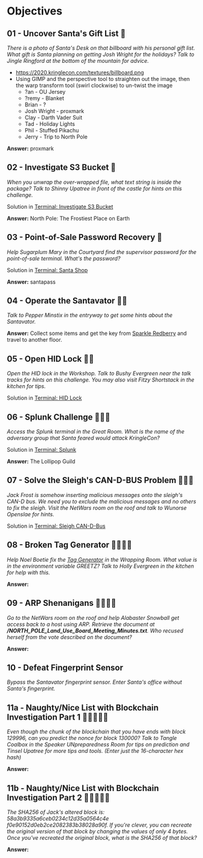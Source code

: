 # Objectives

## 01 - Uncover Santa's Gift List 🎄
*There is a photo of Santa's Desk on that billboard with his personal gift list. What gift is Santa planning on getting Josh Wright for the holidays? Talk to Jingle Ringford at the bottom of the mountain for advice.*

* https://2020.kringlecon.com/textures/billboard.png
* Using GIMP and the perspective tool to straighten out the image, then the warp transform tool (swirl clockwise) to un-twist the image
  * ?an - OU Jersey
  * ?remy - Blanket
  * Brian - ?
  * Josh Wright - proxmark
  * Clay - Darth Vader Suit
  * Tad - Holiday Lights
  * Phil - Stuffed Pikachu
  * Jerry - Trip to North Pole

**Answer:** proxmark


## 02 - Investigate S3 Bucket 🎄
*When you unwrap the over-wrapped file, what text string is inside the package? Talk to Shinny Upatree in front of the castle for hints on this challenge.*

Solution in [Terminal: Investigate S3 Bucket](terminals.md#investigate-s3-bucket)

**Answer:** North Pole: The Frostiest Place on Earth


## 03 - Point-of-Sale Password Recovery 🎄
*Help Sugarplum Mary in the Courtyard find the supervisor password for the point-of-sale terminal. What's the password?*

Solution in [Terminal: Santa Shop](terminals.md#santa-shop)

**Answer:** santapass


## 04 - Operate the Santavator 🎄🎄
*Talk to Pepper Minstix in the entryway to get some hints about the Santavator.*

**Answer:** Collect some items and get the key from [Sparkle Redberry](conversations.md#sparkle-redberry) and travel to another floor.


## 05 - Open HID Lock 🎄🎄
*Open the HID lock in the Workshop. Talk to Bushy Evergreen near the talk tracks for hints on this challenge. You may also visit Fitzy Shortstack in the kitchen for tips.*

Solution in [Terminal: HID Lock](terminals.md#hid-lock)


## 06 - Splunk Challenge 🎄🎄🎄
*Access the Splunk terminal in the Great Room. What is the name of the adversary group that Santa feared would attack KringleCon?*

Solution in [Terminal: Splunk](terminals.md#splunk)

**Answer:** The Lollipop Guild


## 07 - Solve the Sleigh's CAN-D-BUS Problem 🎄🎄🎄
*Jack Frost is somehow inserting malicious messages onto the sleigh's CAN-D bus. We need you to exclude the malicious messages and no others to fix the sleigh. Visit the NetWars room on the roof and talk to Wunorse Openslae for hints.*

Solution in [Terminal: Sleigh CAN-D-Bus](terminals.md#sleigh-can-d-bus)


## 08 - Broken Tag Generator 🎄🎄🎄🎄
*Help Noel Boetie fix the [Tag Generator](https://tag-generator.kringlecastle.com/) in the Wrapping Room. What value is in the environment variable GREETZ? Talk to Holly Evergreen in the kitchen for help with this.*

**Answer:**


## 09 - ARP Shenanigans 🎄🎄🎄🎄
*Go to the NetWars room on the roof and help Alabaster Snowball get access back to a host using ARP. Retrieve the document at **/NORTH_POLE_Land_Use_Board_Meeting_Minutes.txt**. Who recused herself from the vote described on the document?*

**Answer:**


## 10 - Defeat Fingerprint Sensor
*Bypass the Santavator fingerprint sensor. Enter Santa's office without Santa's fingerprint.*


## 11a - Naughty/Nice List with Blockchain Investigation Part 1 🎄🎄🎄🎄🎄
*Even though the chunk of the blockchain that you have ends with block 129996, can you predict the nonce for block 130000? Talk to Tangle Coalbox in the Speaker UNpreparedness Room for tips on prediction and Tinsel Upatree for more tips and tools. (Enter just the 16-character hex hash)*

**Answer:**


## 11b - Naughty/Nice List with Blockchain Investigation Part 2 🎄🎄🎄🎄🎄
*The SHA256 of Jack's altered block is: 58a3b9335a6ceb0234c12d35a0564c4e f0e90152d0eb2ce2082383b38028a90f. If you're clever, you can recreate the original version of that block by changing the values of only 4 bytes. Once you've recreated the original block, what is the SHA256 of that block?*

**Answer:**
